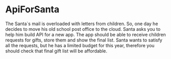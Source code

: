 # ApiForSanta
 The Santa`s mail is overloaded with letters from children. So, one day he decides to move his old school post office to the cloud. Santa asks you to help him build API for a new app. The app should be able to receive children requests for gifts, store them and show the final list. Santa wants to satisfy all the requests, but he has a limited budget for this year, therefore you should check that final gift list will be affordable. 
